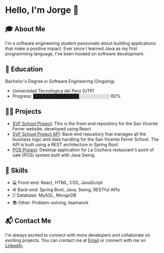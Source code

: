 # Hello, I'm Jorge 👋

## 🎓 About Me
I'm a software engineering student passionate about building applications that make a positive impact. Ever since I learned Java as my first programming language, I've been hooked on software development.

## 🌱 Education
Bachelor's Degree in Software Engineering (Ongoing)
- Universidad Tecnológica del Perú (UTP)
- Progress: ███████████████░░░░░░░░░░ 60%

## 👨‍💻 Projects
- [SVF School Project](https://github.com/jorgevfx/svf-web): This is the front-end repository for the San Vicente Ferrer website, developed using React
- [SVF School Project API](https://github.com/jorgevfx/svf-api): Back-end repository that manages all the business logic and data handling for the San Vicente Ferrer School. The API is built using a REST architecture in Spring Boot.
- [POS Project](https://github.com/jorgevfx/lacocherapos): Desktop application for La Cochera restaurant's point of sale (POS) system built with Java Swing.

## 🚀 Skills
- 💻 Front-end: React, HTML, CSS, JavaScript
- ⚙️ Back-end: Spring Boot, Java, Swing, RESTful APIs
- 🗄️ Database: MySQL, MongoDB
- 📚 Other: Problem-solving, teamwork

## 📬 Contact Me
I'm always excited to connect with more developers and collaborate on exciting projects. You can contact me at [Email](hjorge.30@outlook.com) or connect with me on [LinkedIn](https://www.linkedin.com/in/jorge-antezana/).
